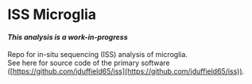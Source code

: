 <!---
    This file is part of iss-microglia.
    Copyright 2020 (C)  Emir Turkes, Sebastiaan De Schepper, UK DRI at UCL

    This program is free software: you can redistribute it and/or modify
    it under the terms of the GNU General Public License as published by
    the Free Software Foundation, either version 3 of the License, or
    (at your option) any later version.

    This program is distributed in the hope that it will be useful,
    but WITHOUT ANY WARRANTY; without even the implied warranty of
    MERCHANTABILITY or FITNESS FOR A PARTICULAR PURPOSE.  See the
    GNU General Public License for more details.

    You should have received a copy of the GNU General Public License
    along with this program.  If not, see <http://www.gnu.org/licenses/>.

    Emir Turkes can be contacted at emir.turkes@eturkes.com
-->

# ISS Microglia
#### *This analysis is a work-in-progress*

Repo for in-situ sequencing (ISS) analysis of microglia.  
See here for source code of the primary software ([https://github.com/jduffield65/iss](https://github.com/jduffield65/iss)).
